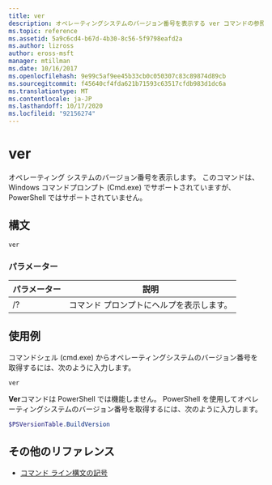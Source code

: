 ```yaml
---
title: ver
description: オペレーティングシステムのバージョン番号を表示する ver コマンドの参照記事です。
ms.topic: reference
ms.assetid: 5a9c6cd4-b67d-4b30-8c56-5f9798eafd2a
ms.author: lizross
author: eross-msft
manager: mtillman
ms.date: 10/16/2017
ms.openlocfilehash: 9e99c5af9ee45b33cb0c050307c83c89874d89cb
ms.sourcegitcommit: f45640cf4fda621b71593c63517cfdb983d1dc6a
ms.translationtype: MT
ms.contentlocale: ja-JP
ms.lasthandoff: 10/17/2020
ms.locfileid: "92156274"
---
```

# <a name="ver"></a>ver

オペレーティング システムのバージョン番号を表示します。 このコマンドは、Windows コマンドプロンプト (Cmd.exe) でサポートされていますが、PowerShell ではサポートされていません。

## <a name="syntax"></a>構文

```
ver
```

### <a name="parameters"></a>パラメーター

| パラメーター | 説明 |
|--|--|
| /? | コマンド プロンプトにヘルプを表示します。 |

## <a name="examples"></a>使用例

コマンドシェル (cmd.exe) からオペレーティングシステムのバージョン番号を取得するには、次のように入力します。

```
ver
```

**Ver**コマンドは PowerShell では機能しません。 PowerShell を使用してオペレーティングシステムのバージョン番号を取得するには、次のように入力します。

```powershell
$PSVersionTable.BuildVersion
```

## <a name="additional-references"></a>その他のリファレンス

- [コマンド ライン構文の記号](command-line-syntax-key.md)
